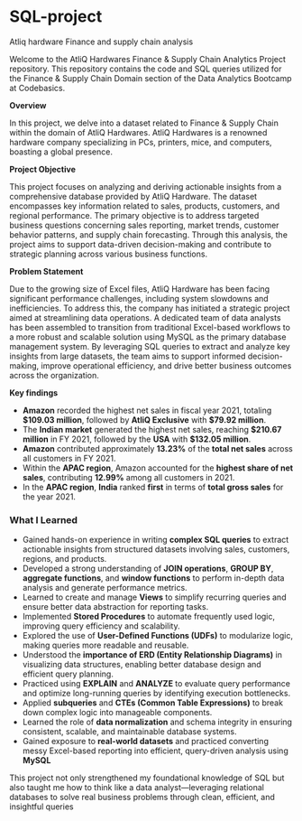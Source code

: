# SQL-project
Atliq hardware Finance and supply chain analysis

Welcome to the AtliQ Hardwares Finance & Supply Chain Analytics Project repository. This repository contains the code and SQL queries utilized for the Finance & Supply Chain Domain section of the Data Analytics Bootcamp at Codebasics.

**Overview**

In this project, we delve into a dataset related to Finance & Supply Chain within the domain of AtliQ Hardwares. AtliQ Hardwares is a renowned hardware company specializing in PCs, printers, mice, and computers, boasting a global presence.

**Project Objective**

This project focuses on analyzing and deriving actionable insights from a comprehensive database provided by AtliQ Hardware. The dataset encompasses key information related to sales, products, customers, and regional performance. The primary objective is to address targeted business questions concerning sales reporting, market trends, customer behavior patterns, and supply chain forecasting. Through this analysis, the project aims to support data-driven decision-making and contribute to strategic planning across various business functions.

**Problem Statement**

Due to the growing size of Excel files, AtliQ Hardware has been facing significant performance challenges, including system slowdowns and inefficiencies. To address this, the company has initiated a strategic project aimed at streamlining data operations. A dedicated team of data analysts has been assembled to transition from traditional Excel-based workflows to a more robust and scalable solution using MySQL as the primary database management system. By leveraging SQL queries to extract and analyze key insights from large datasets, the team aims to support informed decision-making, improve operational efficiency, and drive better business outcomes across the organization.

**Key findings**

* **Amazon** recorded the highest net sales in fiscal year 2021, totaling **\$109.03 million**, followed by **AtliQ Exclusive** with **\$79.92 million**.
* The **Indian market** generated the highest net sales, reaching **\$210.67 million** in FY 2021, followed by the **USA** with **\$132.05 million**.
* **Amazon** contributed approximately **13.23%** of the **total net sales** across all customers in FY 2021.
* Within the **APAC region**, Amazon accounted for the **highest share of net sales**, contributing **12.99%** among all customers in 2021.
* In the **APAC region**, **India** ranked **first** in terms of **total gross sales** for the year 2021.


### **What I Learned**

* Gained hands-on experience in writing **complex SQL queries** to extract actionable insights from structured datasets involving sales, customers, regions, and products.
* Developed a strong understanding of **JOIN operations**, **GROUP BY**, **aggregate functions**, and **window functions** to perform in-depth data analysis and generate performance metrics.
* Learned to create and manage **Views** to simplify recurring queries and ensure better data abstraction for reporting tasks.
* Implemented **Stored Procedures** to automate frequently used logic, improving query efficiency and scalability.
* Explored the use of **User-Defined Functions (UDFs)** to modularize logic, making queries more readable and reusable.
* Understood the **importance of ERD (Entity Relationship Diagrams)** in visualizing data structures, enabling better database design and efficient query planning.
* Practiced using **EXPLAIN** and **ANALYZE** to evaluate query performance and optimize long-running queries by identifying execution bottlenecks.
* Applied **subqueries** and **CTEs (Common Table Expressions)** to break down complex logic into manageable components.
* Learned the role of **data normalization** and schema integrity in ensuring consistent, scalable, and maintainable database systems.
* Gained exposure to **real-world datasets** and practiced converting messy Excel-based reporting into efficient, query-driven analysis using **MySQL**

This project not only strengthened my foundational knowledge of SQL but also taught me how to think like a data analyst—leveraging relational databases to solve real business problems through clean, efficient, and insightful queries

